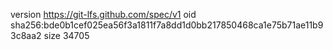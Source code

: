 version https://git-lfs.github.com/spec/v1
oid sha256:bde0b1cef025ea56f3a1811f7a8dd1d0bb217850468ca1e75b71ae11b93c8aa2
size 34705
